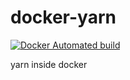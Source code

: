 # docker-yarn

[![Docker Automated build](https://img.shields.io/docker/automated/kr1sp1n/docker-yarn.svg?maxAge=2592000)](https://hub.docker.com/r/kr1sp1n/docker-yarn)

yarn inside docker


